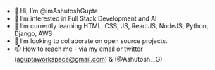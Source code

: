 - 👋 Hi, I’m @imAshutoshGupta
- 👀 I’m interested in Full Stack Development and AI
- 🌱 I’m currently learning HTML, CSS, JS, ReactJS, NodeJS, Python, Django, AWS
- 💞️ I’m looking to collaborate on open source projects.
- 📫 How to reach me - via my email or twitter (aguptaworkspace@gmail.com) & (@Ashutosh__G)

<!---
imAshutoshGupta/imAshutoshGupta is a ✨ special ✨ repository because its `README.md` (this file) appears on your GitHub profile.
You can click the Preview link to take a look at your changes.
--->
